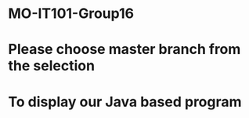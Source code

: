 # MO-IT101-Group16
# Please choose master branch from the selection
# To display our Java based program
